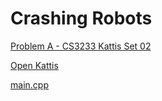 # Crashing Robots

[Problem A - CS3233 Kattis Set 02](https://nus.kattis.com/sessions/d9ah9a/problems/crashingrobots)

[Open Kattis](https://open.kattis.com/problems/crashingrobots)

[main.cpp](./main.cpp)
